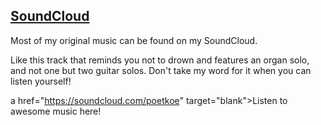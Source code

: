 ## <a href="https://soundcloud.com/poetkoe" target="blank"><i class="fa fa-soundcloud"></i> SoundCloud</a>

Most of my original music can be found on my SoundCloud.

Like this track that reminds you not to drown and features an organ solo, and not one but two guitar solos. Don't take my word for it when you can listen yourself!

a href="https://soundcloud.com/poetkoe" target="blank">Listen to awesome music here!</a>
